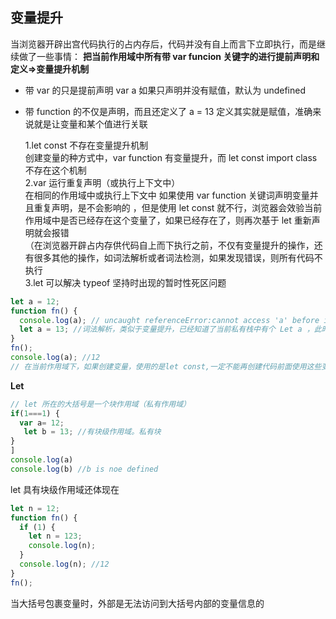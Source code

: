 ## 变量提升

当浏览器开辟出宫代码执行的占内存后，代码并没有自上而言下立即执行，而是继续做了一些事情： **把当前作用域中所有带 var funcion 关键字的进行提前声明和定义=>变量提升机制**

- 带 var 的只是提前声明 var a 如果只声明并没有赋值，默认为 undefined
- 带 function 的不仅是声明，而且还定义了 a = 13 定义其实就是赋值，准确来说就是让变量和某个值进行关联

  1.let const 不存在变量提升机制<br />创建变量的种方式中，var function 有变量提升，而 let const import class 不存在这个机制<br />2.var 运行重复声明（或执行上下文中）<br />在相同的作用域中或执行上下文中 如果使用 var function 关键词声明变量并且重复声明，是不会影响的 ，但是使用 let const 就不行，浏览器会效验当前作用域中是否已经存在这个变量了，如果已经存在了，则再次基于 let 重新声明就会报错<br />（在浏览器开辟占内存供代码自上而下执行之前，不仅有变量提升的操作，还有很多其他的操作，如词法解析或者词法检测，如果发现错误，则所有代码不执行<br />3.let 可以解决 typeof 坚持时出现的暂时性死区问题

```javascript
let a = 12;
function fn() {
  console.log(a); // uncaught referenceError:cannot access 'a' before initialization
  let a = 13; //词法解析，类似于变量提升，已经知道了当前私有栈中有个 Let a ，此时的私有栈中出现的A都是私有的形参赋值&变量提升
}
fn();
console.log(a); //12
// 在当前作用域下，如果创建变量，使用的是let const,一定不能再创建代码前面使用这些变量，否则报错referenceError:cannot access 'a' before initialization
```

**Let**

```javascript
// let 所在的大括号是一个块作用域（私有作用域）
if(1===1) {
  var a= 12;
   let b = 13; //有块级作用域。私有块
}
]
console.log(a)
console.log(b) //b is noe defined
```

let 具有块级作用域还体现在

```javascript
let n = 12;
function fn() {
  if (1) {
    let n = 123;
    console.log(n);
  }
  console.log(n); //12
}
fn();
```

当大括号包裹变量时，外部是无法访问到大括号内部的变量信息的
